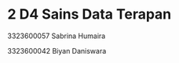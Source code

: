 <h1> 2 D4 Sains Data Terapan </h1>
<p>3323600057 Sabrina Humaira</p>
<p>3323600042 Biyan Daniswara</p>
